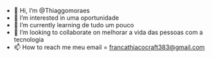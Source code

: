- 👋 Hi, I’m @Thiaggomoraes
- 👀 I’m interested in  uma oportunidade
- 🌱 I’m currently learning  de tudo um pouco 
- 💞️ I’m looking to collaborate on  melhorar a vida das pessoas com a tecnologia 
- 📫 How to reach me  meu email = francathiacocraft383@gmail.com

<!---
Thiaggomoraes/Thiaggomoraes is a ✨ special ✨ repository because its `README.md` (this file) appears on your GitHub profile.
You can click the Preview link to take a look at your changes.
--->
